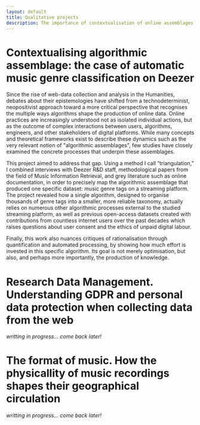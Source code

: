 ```yaml
---
layout: default
title: Qualitative projects
description: The importance of contextualisation of online assemblages and practices
---
```


# Contextualising algorithmic assemblage: the case of automatic music genre classification on Deezer

Since the rise of web-data collection and analysis in the Humanities, debates about their epistemologies have shifted from a technodeterminist, neopositivist approach toward a more critical perspective that recognises the multiple ways algorithms shape the production of online data. Online practices are increasingly understood not as isolated individual actions, but as the outcome of complex interactions between users, algorithms, engineers, and other stakeholders of digital platforms. While many concepts and theoretical frameworks exist to describe these dynamics such as the very relevant notion of "algorithmic assemblages", few studies have closely examined the concrete processes that underpin these assemblages.

This project aimed to address that gap. Using a method I call “triangulation,” I combined interviews with Deezer R&D staff, methodological papers from the field of Music Information Retrieval, and grey literature such as online documentation, in order to precisely map the algorithmic assemblage that produced one specific dataset: music genre tags on a streaming platform. The project revealed how a single algorithm, designed to organise thousands of genre tags into a smaller, more reliable taxonomy, actually relies on numerous other algorithmic processes external to the studied streaming platform, as well as previous open-access datasets created with contributions from countless internet users over the past decades which raises questions about user consent and the ethics of unpaid digital labour.

Finally, this work also nuances critiques of rationalisation through quantification and automated processing, by showing how much effort is invested in this specific algorithm. Its goal is not merely optimisation, but also, and perhaps more importantly, the production of knowledge.

# Research Data Management. Understanding GDPR and personal data protection when collecting data from the web

*writting in progress... come back later!*

# The format of music. How the physicallity of music recordings shapes their geographical circulation

*writting in progress... come back later!*
